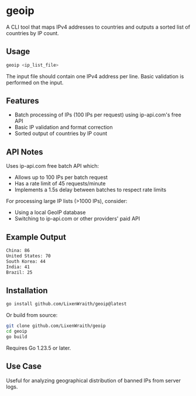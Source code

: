 # geoip

A CLI tool that maps IPv4 addresses to countries and outputs a sorted list of countries by IP count.

## Usage

```bash
geoip <ip_list_file>
```

The input file should contain one IPv4 address per line. Basic validation is performed on the input.

## Features

- Batch processing of IPs (100 IPs per request) using ip-api.com's free API
- Basic IP validation and format correction
- Sorted output of countries by IP count

## API Notes

Uses ip-api.com free batch API which:
- Allows up to 100 IPs per batch request
- Has a rate limit of 45 requests/minute
- Implements a 1.5s delay between batches to respect rate limits

For processing large IP lists (>1000 IPs), consider:
- Using a local GeoIP database
- Switching to ip-api.com or other providers' paid API

## Example Output

```bash
China: 86
United States: 70
South Korea: 44
India: 41
Brazil: 25
```

## Installation

```bash
go install github.com/LixenWraith/geoip@latest
```

Or build from source:

```bash
git clone github.com/LixenWraith/geoip
cd geoip
go build
```

Requires Go 1.23.5 or later.

## Use Case

Useful for analyzing geographical distribution of banned IPs from server logs.
